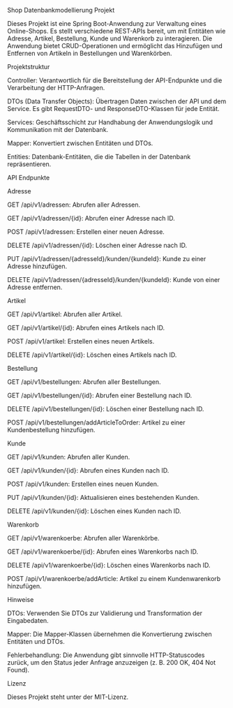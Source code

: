 Shop Datenbankmodellierung Projekt

Dieses Projekt ist eine Spring Boot-Anwendung zur Verwaltung eines Online-Shops. Es stellt verschiedene REST-APIs
bereit, um mit Entitäten wie Adresse, Artikel, Bestellung, Kunde und Warenkorb zu interagieren. Die Anwendung bietet
CRUD-Operationen und ermöglicht das Hinzufügen und Entfernen von Artikeln in Bestellungen und Warenkörben.

Projektstruktur

Controller: Verantwortlich für die Bereitstellung der API-Endpunkte und die Verarbeitung der HTTP-Anfragen.

DTOs (Data Transfer Objects): Übertragen Daten zwischen der API und dem Service. Es gibt RequestDTO- und
ResponseDTO-Klassen für jede Entität.

Services: Geschäftsschicht zur Handhabung der Anwendungslogik und Kommunikation mit der Datenbank.

Mapper: Konvertiert zwischen Entitäten und DTOs.

Entities: Datenbank-Entitäten, die die Tabellen in der Datenbank repräsentieren.

API Endpunkte

Adresse

GET /api/v1/adressen: Abrufen aller Adressen.

GET /api/v1/adressen/{id}: Abrufen einer Adresse nach ID.

POST /api/v1/adressen: Erstellen einer neuen Adresse.

DELETE /api/v1/adressen/{id}: Löschen einer Adresse nach ID.

PUT /api/v1/adressen/{adresseId}/kunden/{kundeId}: Kunde zu einer Adresse hinzufügen.

DELETE /api/v1/adressen/{adresseId}/kunden/{kundeId}: Kunde von einer Adresse entfernen.

Artikel

GET /api/v1/artikel: Abrufen aller Artikel.

GET /api/v1/artikel/{id}: Abrufen eines Artikels nach ID.

POST /api/v1/artikel: Erstellen eines neuen Artikels.

DELETE /api/v1/artikel/{id}: Löschen eines Artikels nach ID.

Bestellung

GET /api/v1/bestellungen: Abrufen aller Bestellungen.

GET /api/v1/bestellungen/{id}: Abrufen einer Bestellung nach ID.

DELETE /api/v1/bestellungen/{id}: Löschen einer Bestellung nach ID.

POST /api/v1/bestellungen/addArticleToOrder: Artikel zu einer Kundenbestellung hinzufügen.

Kunde

GET /api/v1/kunden: Abrufen aller Kunden.

GET /api/v1/kunden/{id}: Abrufen eines Kunden nach ID.

POST /api/v1/kunden: Erstellen eines neuen Kunden.

PUT /api/v1/kunden/{id}: Aktualisieren eines bestehenden Kunden.

DELETE /api/v1/kunden/{id}: Löschen eines Kunden nach ID.

Warenkorb

GET /api/v1/warenkoerbe: Abrufen aller Warenkörbe.

GET /api/v1/warenkoerbe/{id}: Abrufen eines Warenkorbs nach ID.

DELETE /api/v1/warenkoerbe/{id}: Löschen eines Warenkorbs nach ID.

POST /api/v1/warenkoerbe/addArticle: Artikel zu einem Kundenwarenkorb hinzufügen.

Hinweise

DTOs: Verwenden Sie DTOs zur Validierung und Transformation der Eingabedaten.

Mapper: Die Mapper-Klassen übernehmen die Konvertierung zwischen Entitäten und DTOs.

Fehlerbehandlung: Die Anwendung gibt sinnvolle HTTP-Statuscodes zurück, um den Status jeder Anfrage anzuzeigen (z. B.
200 OK, 404 Not Found).

Lizenz

Dieses Projekt steht unter der MIT-Lizenz.